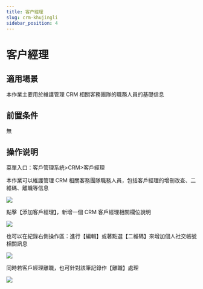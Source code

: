 ```yaml
---
title: 客户經理
slug: crm-khujingli
sidebar_position: 4
---
```



# 客户經理

## 適用場景

本作業主要用於維護管理 CRM 相關客務團隊的職務人員的基礎信息

## 前置条件

無

## 操作说明

菜單入口：客戶管理系統&gt;CRM&gt;客戶經理

本作業可以維護管理 CRM 相關客務團隊職務人員，包括客戶經理的增刪改查、二維碼、離職等信息

<img src="/assets/IGbbbZ7yqoNWfvxyizUcuRS9nyd.png"/>

點擊【添加客戶經理】，新增一個 CRM 客戶經理相關欄位說明

<img src="/assets/JKmtbvyCIok0Zpxo8z8cqF42nNE.png"/>

也可以在紀錄右側操作區：進行【編輯】或著點選【二維碼】來增加個人社交帳號相關訊息

<img src="/assets/EhHLb8Curo42pkx4hhzc0G6Cn3f.png"/>

同時若客戶經理離職，也可針對該筆記錄作【離職】處理

<img src="/assets/NGDgbGblpohwV1xGobDc9BjrnZg.png"/>

